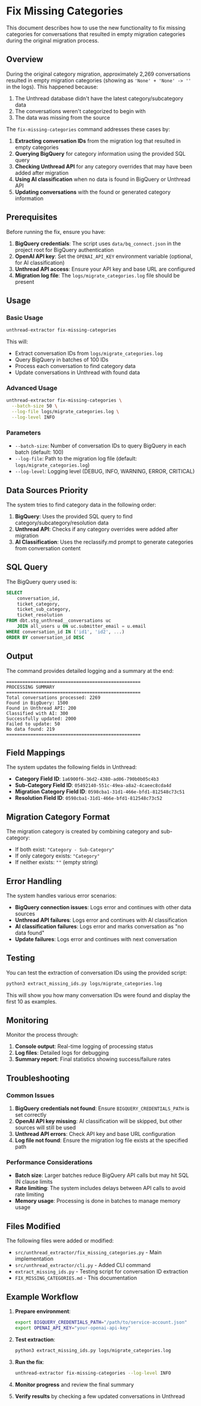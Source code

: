 # Fix Missing Categories

This document describes how to use the new functionality to fix missing categories for conversations that resulted in empty migration categories during the original migration process.

## Overview

During the original category migration, approximately 2,269 conversations resulted in empty migration categories (showing as `'None' + 'None' -> ''` in the logs). This happened because:

1. The Unthread database didn't have the latest category/subcategory data
2. The conversations weren't categorized to begin with
3. The data was missing from the source

The `fix-missing-categories` command addresses these cases by:

1. **Extracting conversation IDs** from the migration log that resulted in empty categories
2. **Querying BigQuery** for category information using the provided SQL query
3. **Checking Unthread API** for any category overrides that may have been added after migration
4. **Using AI classification** when no data is found in BigQuery or Unthread API
5. **Updating conversations** with the found or generated category information

## Prerequisites

Before running the fix, ensure you have:

1. **BigQuery credentials**: The script uses `data/bq_connect.json` in the project root for BigQuery authentication
2. **OpenAI API key**: Set the `OPENAI_API_KEY` environment variable (optional, for AI classification)
3. **Unthread API access**: Ensure your API key and base URL are configured
4. **Migration log file**: The `logs/migrate_categories.log` file should be present

## Usage

### Basic Usage

```bash
unthread-extractor fix-missing-categories
```

This will:
- Extract conversation IDs from `logs/migrate_categories.log`
- Query BigQuery in batches of 100 IDs
- Process each conversation to find category data
- Update conversations in Unthread with found data

### Advanced Usage

```bash
unthread-extractor fix-missing-categories \
  --batch-size 50 \
  --log-file logs/migrate_categories.log \
  --log-level INFO
```

### Parameters

- `--batch-size`: Number of conversation IDs to query BigQuery in each batch (default: 100)
- `--log-file`: Path to the migration log file (default: `logs/migrate_categories.log`)
- `--log-level`: Logging level (DEBUG, INFO, WARNING, ERROR, CRITICAL)

## Data Sources Priority

The system tries to find category data in the following order:

1. **BigQuery**: Uses the provided SQL query to find category/subcategory/resolution data
2. **Unthread API**: Checks if any category overrides were added after migration
3. **AI Classification**: Uses the reclassify.md prompt to generate categories from conversation content

## SQL Query

The BigQuery query used is:

```sql
SELECT 
    conversation_id,
    ticket_category,
    ticket_sub_category,
    ticket_resolution
FROM dbt.stg_unthread__conversations uc
    JOIN all_users u ON uc.submitter_email = u.email
WHERE conversation_id IN ('id1', 'id2', ...)
ORDER BY conversation_id DESC
```

## Output

The command provides detailed logging and a summary at the end:

```
==================================================
PROCESSING SUMMARY
==================================================
Total conversations processed: 2269
Found in BigQuery: 1500
Found in Unthread API: 200
Classified with AI: 300
Successfully updated: 2000
Failed to update: 50
No data found: 219
==================================================
```

## Field Mappings

The system updates the following fields in Unthread:

- **Category Field ID**: `1a6900f6-36d2-4380-ad06-790b0b05c4b3`
- **Sub-Category Field ID**: `05492140-551c-49ea-a8a2-4caeec8cda4d`
- **Migration Category Field ID**: `0598cba1-31d1-466e-bfd1-812548c73c51`
- **Resolution Field ID**: `0598cba1-31d1-466e-bfd1-812548c73c52`

## Migration Category Format

The migration category is created by combining category and sub-category:
- If both exist: `"Category - Sub-Category"`
- If only category exists: `"Category"`
- If neither exists: `""` (empty string)

## Error Handling

The system handles various error scenarios:

- **BigQuery connection issues**: Logs error and continues with other data sources
- **Unthread API failures**: Logs error and continues with AI classification
- **AI classification failures**: Logs error and marks conversation as "no data found"
- **Update failures**: Logs error and continues with next conversation

## Testing

You can test the extraction of conversation IDs using the provided script:

```bash
python3 extract_missing_ids.py logs/migrate_categories.log
```

This will show you how many conversation IDs were found and display the first 10 as examples.

## Monitoring

Monitor the process through:

1. **Console output**: Real-time logging of processing status
2. **Log files**: Detailed logs for debugging
3. **Summary report**: Final statistics showing success/failure rates

## Troubleshooting

### Common Issues

1. **BigQuery credentials not found**: Ensure `BIGQUERY_CREDENTIALS_PATH` is set correctly
2. **OpenAI API key missing**: AI classification will be skipped, but other sources will still be used
3. **Unthread API errors**: Check API key and base URL configuration
4. **Log file not found**: Ensure the migration log file exists at the specified path

### Performance Considerations

- **Batch size**: Larger batches reduce BigQuery API calls but may hit SQL IN clause limits
- **Rate limiting**: The system includes delays between API calls to avoid rate limiting
- **Memory usage**: Processing is done in batches to manage memory usage

## Files Modified

The following files were added or modified:

- `src/unthread_extractor/fix_missing_categories.py` - Main implementation
- `src/unthread_extractor/cli.py` - Added CLI command
- `extract_missing_ids.py` - Testing script for conversation ID extraction
- `FIX_MISSING_CATEGORIES.md` - This documentation

## Example Workflow

1. **Prepare environment**:
   ```bash
   export BIGQUERY_CREDENTIALS_PATH="/path/to/service-account.json"
   export OPENAI_API_KEY="your-openai-api-key"
   ```

2. **Test extraction**:
   ```bash
   python3 extract_missing_ids.py logs/migrate_categories.log
   ```

3. **Run the fix**:
   ```bash
   unthread-extractor fix-missing-categories --log-level INFO
   ```

4. **Monitor progress** and review the final summary

5. **Verify results** by checking a few updated conversations in Unthread
